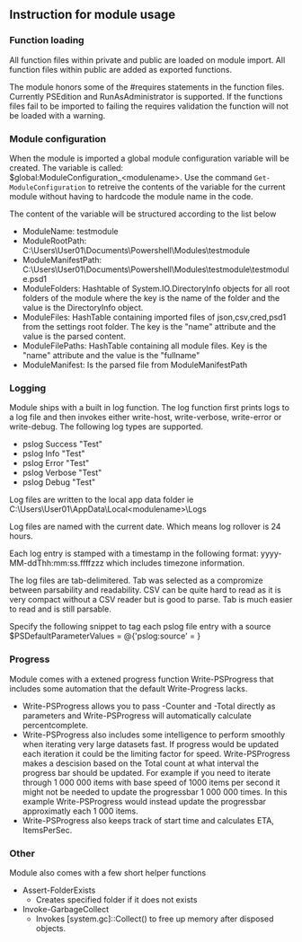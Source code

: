 ﻿## Instruction for module usage

### Function loading

All function files within private and public are loaded on module import.
All function files within public are added as exported functions.

The module honors some of the #requires statements in the function files. Currently PSEdition and RunAsAdministrator is supported. If the functions files fail to be imported to failing the requires validation the function will not be loaded with a warning.

### Module configuration

When the module is imported a global module configuration variable will be created. The variable is called: $global:ModuleConfiguration_\<modulename\>. Use the command <code>Get-ModuleConfiguration</code> to retreive the contents of the variable for the current module without having to hardcode the module name in the code.

The content of the variable will be structured according to the list below

- ModuleName: testmodule
- ModuleRootPath: C:\Users\User01\Documents\Powershell\Modules\testmodule
- ModuleManifestPath: C:\Users\User01\Documents\Powershell\Modules\testmodule\testmodule.psd1
- ModuleFolders: Hashtable of System.IO.DirectoryInfo objects for all root folders of the module where the key is the name of the folder and the value is the DirectoryInfo object.
- ModuleFiles: HashTable containing imported files of json,csv,cred,psd1 from the settings root folder. The key is the "name" attribute and the value is the parsed content.
- ModuleFilePaths: HashTable containing all module files. Key is the "name" attribute and the value is the "fullname"
- ModuleManifest: Is the parsed file from ModuleManifestPath

### Logging

Module ships with a built in log function. The log function first prints logs to a log file and then invokes either write-host, write-verbose, write-error or write-debug. The following log types are supported.
- pslog Success "Test"
- pslog Info "Test"
- pslog Error "Test"
- pslog Verbose "Test"
- pslog Debug "Test"

Log files are written to the local app data folder ie C:\Users\User01\AppData\Local\<modulename>\Logs

Log files are named with the current date. Which means log rollover is 24 hours.

Each log entry is stamped with a timestamp in the following format: yyyy-MM-ddThh:mm:ss.ffffzzz which includes timezone information.

The log files are tab-delimitered. Tab was selected as a compromize between parsability and readability. CSV can be quite hard to read as it is very compact without a CSV reader but is good to parse. Tab is much easier to read and is still parsable.

Specify the following snippet to tag each pslog file entry with a source
$PSDefaultParameterValues = @{'pslog:source' = <functionname>}

### Progress

Module comes with a extened progress function Write-PSProgress that includes some automation that the default Write-Progress lacks.

- Write-PSProgress allows you to pass -Counter and -Total directly as parameters and Write-PSProgress will automatically calculate percentcomplete.
- Write-PSProgress also includes some intelligence to perform smoothly when iterating very large datasets fast. If progress would be updated each iteration it could be the limiting factor for speed. Write-PSProgress makes a descision based on the Total count at what interval the progress bar should be updated. For example if you need to iterate through 1 000 000 items with base speed of 1000 items per second it might not be needed to update the progressbar 1 000 000 times. In this example Write-PSProgress would instead update the progressbar approximatly each 1 000 items.
- Write-PSProgress also keeps track of start time and calculates ETA, ItemsPerSec.

### Other

Module also comes with a few short helper functions

- Assert-FolderExists
  - Creates specified folder if it does not exists
- Invoke-GarbageCollect
  - Invokes [system.gc]::Collect() to free up memory after disposed objects.


